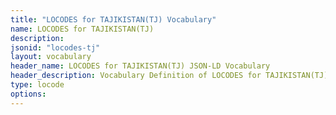 ```yaml
---
title: "LOCODES for TAJIKISTAN(TJ) Vocabulary"
name: LOCODES for TAJIKISTAN(TJ) 
description: 
jsonid: "locodes-tj"
layout: vocabulary
header_name: LOCODES for TAJIKISTAN(TJ) JSON-LD Vocabulary
header_description: Vocabulary Definition of LOCODES for TAJIKISTAN(TJ) semantics in HTML format. JSON-LD format is available at [locodes-tj.jsonld](/vocabulary/locodes-tj.jsonld)
type: locode
options:
---
```

